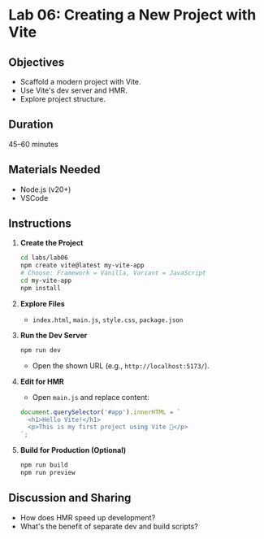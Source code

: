 # Lab 06: Creating a New Project with Vite

## Objectives

- Scaffold a modern project with Vite.
- Use Vite's dev server and HMR.
- Explore project structure.

## Duration

45–60 minutes

## Materials Needed

- Node.js (v20+)
- VSCode

## Instructions

1. **Create the Project**

   ```bash
   cd labs/lab06
   npm create vite@latest my-vite-app
   # Choose: Framework = Vanilla, Variant = JavaScript
   cd my-vite-app
   npm install
   ```

2. **Explore Files**

   - `index.html`, `main.js`, `style.css`, `package.json`

3. **Run the Dev Server**

   ```bash
   npm run dev
   ```

   - Open the shown URL (e.g., `http://localhost:5173/`).

4. **Edit for HMR**

   - Open `main.js` and replace content:

   ```js
   document.querySelector('#app').innerHTML = `
     <h1>Hello Vite!</h1>
     <p>This is my first project using Vite 🚀</p>
   `;
   ```

5. **Build for Production (Optional)**
   ```bash
   npm run build
   npm run preview
   ```

## Discussion and Sharing

- How does HMR speed up development?
- What's the benefit of separate dev and build scripts?
